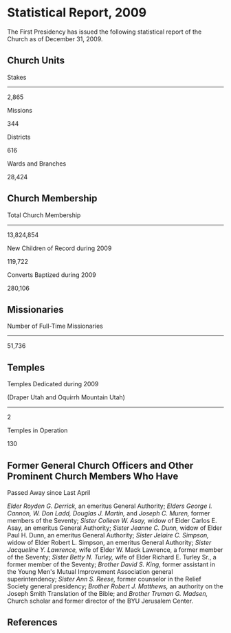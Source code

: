 # Statistical Report, 2009

The First Presidency has issued the following statistical report of the Church
as of December 31, 2009.

## Church Units

Stakes  
  
---  
  
2,865  
  
Missions  
  
344  
  
Districts  
  
616  
  
Wards and Branches  
  
28,424  
  
## Church Membership

Total Church Membership  
  
---  
  
13,824,854  
  
New Children of Record during 2009  
  
119,722  
  
Converts Baptized during 2009  
  
280,106  
  
## Missionaries

Number of Full-Time Missionaries  
  
---  
  
51,736  
  
## Temples

Temples Dedicated during 2009

(Draper Utah and Oquirrh Mountain Utah)  
  
---  
  
2  
  
Temples in Operation  
  
130  
  
## Former General Church Officers and Other Prominent Church Members Who Have
Passed Away since Last April

_Elder Royden G. Derrick,_ an emeritus General Authority; _Elders George I.
Cannon, W. Don Ladd, Douglas J. Martin,_ and _Joseph C. Muren,_ former members
of the Seventy; _Sister Colleen W. Asay,_ widow of Elder Carlos E. Asay, an
emeritus General Authority; _Sister Jeanne C. Dunn,_ widow of Elder Paul H.
Dunn, an emeritus General Authority; _Sister Jelaire C. Simpson,_ widow of
Elder Robert L. Simpson, an emeritus General Authority; _Sister Jacqueline Y.
Lawrence,_ wife of Elder W. Mack Lawrence, a former member of the Seventy;
_Sister Betty N. Turley,_ wife of Elder Richard E. Turley Sr., a former member
of the Seventy; _Brother David S. King,_ former assistant in the Young Men's
Mutual Improvement Association general superintendency; _Sister Ann S. Reese,_
former counselor in the Relief Society general presidency; _Brother Robert J.
Matthews,_ an authority on the Joseph Smith Translation of the Bible; and
_Brother Truman G. Madsen,_ Church scholar and former director of the BYU
Jerusalem Center.

## References

